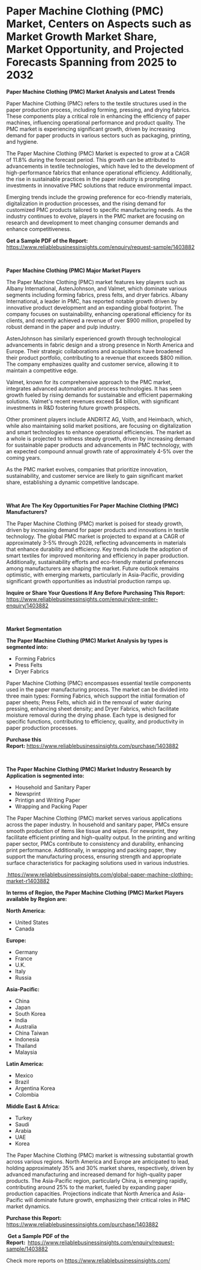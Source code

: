 <p><h1>Paper Machine Clothing (PMC) Market, Centers on Aspects such as Market Growth Market Share, Market Opportunity, and Projected Forecasts Spanning from 2025 to 2032</h1></p><p><strong>Paper Machine Clothing (PMC) Market Analysis and Latest Trends</strong></p>
<p><p>Paper Machine Clothing (PMC) refers to the textile structures used in the paper production process, including forming, pressing, and drying fabrics. These components play a critical role in enhancing the efficiency of paper machines, influencing operational performance and product quality. The PMC market is experiencing significant growth, driven by increasing demand for paper products in various sectors such as packaging, printing, and hygiene. </p><p>The Paper Machine Clothing (PMC) Market is expected to grow at a CAGR of 11.8% during the forecast period. This growth can be attributed to advancements in textile technologies, which have led to the development of high-performance fabrics that enhance operational efficiency. Additionally, the rise in sustainable practices in the paper industry is prompting investments in innovative PMC solutions that reduce environmental impact. </p><p>Emerging trends include the growing preference for eco-friendly materials, digitalization in production processes, and the rising demand for customized PMC products tailored to specific manufacturing needs. As the industry continues to evolve, players in the PMC market are focusing on research and development to meet changing consumer demands and enhance competitiveness.</p></p>
<p><strong>Get a Sample PDF of the Report:&nbsp;</strong> <a href="https://www.reliablebusinessinsights.com/enquiry/request-sample/1403882?utm_campaign=3568&utm_medium=2&utm_source=Github&utm_content=ia&utm_term=28032025&utm_id=paper-machine-clothing-pmc">https://www.reliablebusinessinsights.com/enquiry/request-sample/1403882</a></p>
<p>&nbsp;</p>
<p><strong>Paper Machine Clothing (PMC) Major Market Players</strong></p>
<p><p>The Paper Machine Clothing (PMC) market features key players such as Albany International, AstenJohnson, and Valmet, which dominate various segments including forming fabrics, press felts, and dryer fabrics. Albany International, a leader in PMC, has reported notable growth driven by innovative product development and an expanding global footprint. The company focuses on sustainability, enhancing operational efficiency for its clients, and recently achieved a revenue of over $900 million, propelled by robust demand in the paper and pulp industry.</p><p>AstenJohnson has similarly experienced growth through technological advancements in fabric design and a strong presence in North America and Europe. Their strategic collaborations and acquisitions have broadened their product portfolio, contributing to a revenue that exceeds $800 million. The company emphasizes quality and customer service, allowing it to maintain a competitive edge.</p><p>Valmet, known for its comprehensive approach to the PMC market, integrates advanced automation and process technologies. It has seen growth fueled by rising demands for sustainable and efficient papermaking solutions. Valmet's recent revenues exceed $4 billion, with significant investments in R&D fostering future growth prospects.</p><p>Other prominent players include ANDRITZ AG, Voith, and Heimbach, which, while also maintaining solid market positions, are focusing on digitalization and smart technologies to enhance operational efficiencies. The market as a whole is projected to witness steady growth, driven by increasing demand for sustainable paper products and advancements in PMC technology, with an expected compound annual growth rate of approximately 4-5% over the coming years.</p><p>As the PMC market evolves, companies that prioritize innovation, sustainability, and customer service are likely to gain significant market share, establishing a dynamic competitive landscape.</p></p>
<p>&nbsp;</p>
<p><strong>What Are The Key Opportunities For Paper Machine Clothing (PMC) Manufacturers?</strong></p>
<p><p>The Paper Machine Clothing (PMC) market is poised for steady growth, driven by increasing demand for paper products and innovations in textile technology. The global PMC market is projected to expand at a CAGR of approximately 3-5% through 2028, reflecting advancements in materials that enhance durability and efficiency. Key trends include the adoption of smart textiles for improved monitoring and efficiency in paper production. Additionally, sustainability efforts and eco-friendly material preferences among manufacturers are shaping the market. Future outlook remains optimistic, with emerging markets, particularly in Asia-Pacific, providing significant growth opportunities as industrial production ramps up.</p></p>
<p><strong>Inquire or Share Your Questions If Any Before Purchasing This Report:</strong> <a href="https://www.reliablebusinessinsights.com/enquiry/pre-order-enquiry/1403882?utm_campaign=3568&utm_medium=2&utm_source=Github&utm_content=ia&utm_term=28032025&utm_id=paper-machine-clothing-pmc">https://www.reliablebusinessinsights.com/enquiry/pre-order-enquiry/1403882</a></p>
<p>&nbsp;</p>
<p><strong>Market Segmentation</strong></p>
<p><strong>The Paper Machine Clothing (PMC) Market Analysis by types is segmented into:</strong></p>
<p><ul><li>Forming Fabrics</li><li>Press Felts</li><li>Dryer Fabrics</li></ul></p>
<p><p>Paper Machine Clothing (PMC) encompasses essential textile components used in the paper manufacturing process. The market can be divided into three main types: Forming Fabrics, which support the initial formation of paper sheets; Press Felts, which aid in the removal of water during pressing, enhancing sheet density; and Dryer Fabrics, which facilitate moisture removal during the drying phase. Each type is designed for specific functions, contributing to efficiency, quality, and productivity in paper production processes.</p></p>
<p><strong>Purchase this Report:&nbsp;</strong><a href="https://www.reliablebusinessinsights.com/purchase/1403882?utm_campaign=3568&utm_medium=2&utm_source=Github&utm_content=ia&utm_term=28032025&utm_id=paper-machine-clothing-pmc">https://www.reliablebusinessinsights.com/purchase/1403882</a></p>
<p>&nbsp;</p>
<p><strong>The Paper Machine Clothing (PMC) Market Industry Research by Application is segmented into:</strong></p>
<p><ul><li>Household and Sanitary Paper</li><li>Newsprint</li><li>Printign and Writing Paper</li><li>Wrapping and Packing Paper</li></ul></p>
<p><p>The Paper Machine Clothing (PMC) market serves various applications across the paper industry. In household and sanitary paper, PMCs ensure smooth production of items like tissue and wipes. For newsprint, they facilitate efficient printing and high-quality output. In the printing and writing paper sector, PMCs contribute to consistency and durability, enhancing print performance. Additionally, in wrapping and packing paper, they support the manufacturing process, ensuring strength and appropriate surface characteristics for packaging solutions used in various industries.</p></p>
<p><a href="https://www.reliablebusinessinsights.com/global-paper-machine-clothing-market-r1403882?utm_campaign=3568&utm_medium=2&utm_source=Github&utm_content=ia&utm_term=28032025&utm_id=paper-machine-clothing-pmc">&nbsp;https://www.reliablebusinessinsights.com/global-paper-machine-clothing-market-r1403882</a></p>
<p><strong>In terms of Region, the Paper Machine Clothing (PMC) Market Players available by Region are:</strong></p>
<p>
    <p> <strong> North America: </strong>
        <ul>
            <li>United States</li>
            <li>Canada</li>
        </ul>
        </p> 
    <p> <strong> Europe: </strong>
        <ul>
            <li>Germany</li>
            <li>France</li>
            <li>U.K.</li>
            <li>Italy</li>
            <li>Russia</li>
        </ul>
        </p> 
    <p> <strong> Asia-Pacific: </strong>
        <ul>
            <li>China</li>
            <li>Japan</li>
            <li>South Korea</li>
            <li>India</li>
            <li>Australia</li>
            <li>China Taiwan</li>
            <li>Indonesia</li>
            <li>Thailand</li>
            <li>Malaysia</li>
        </ul>
        </p> 
    <p> <strong> Latin America: </strong>
        <ul>
            <li>Mexico</li>
            <li>Brazil</li>
            <li>Argentina Korea</li>
            <li>Colombia</li>
        </ul>
        </p> 
    <p> <strong> Middle East & Africa: </strong>
        <ul>
            <li>Turkey</li>
            <li>Saudi</li>
            <li>Arabia</li>
            <li>UAE</li>
            <li>Korea</li>
        </ul>
    </p>
    </p>
<p><p>The Paper Machine Clothing (PMC) market is witnessing substantial growth across various regions. North America and Europe are anticipated to lead, holding approximately 35% and 30% market shares, respectively, driven by advanced manufacturing and increased demand for high-quality paper products. The Asia-Pacific region, particularly China, is emerging rapidly, contributing around 25% to the market, fueled by expanding paper production capacities. Projections indicate that North America and Asia-Pacific will dominate future growth, emphasizing their critical roles in PMC market dynamics.</p></p>
<p><strong>Purchase this Report: </strong><a href="https://www.reliablebusinessinsights.com/purchase/1403882?utm_campaign=3568&utm_medium=2&utm_source=Github&utm_content=ia&utm_term=28032025&utm_id=paper-machine-clothing-pmc">https://www.reliablebusinessinsights.com/purchase/1403882</a></p>
<p>&nbsp;<strong>Get a Sample PDF of the Report:&nbsp;&nbsp;</strong><a href="https://www.reliablebusinessinsights.com/enquiry/request-sample/1403882?utm_campaign=3568&utm_medium=2&utm_source=Github&utm_content=ia&utm_term=28032025&utm_id=paper-machine-clothing-pmc">https://www.reliablebusinessinsights.com/enquiry/request-sample/1403882</a></p>
<p><strong></strong></p>
<p>Check more reports on <a href="https://www.reliablebusinessinsights.com/?utm_campaign=3568&utm_medium=2&utm_source=Github&utm_content=ia&utm_term=28032025&utm_id=paper-machine-clothing-pmc">https://www.reliablebusinessinsights.com/</a></p>